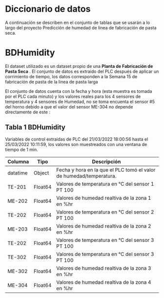 # Diccionario de datos

A continuación se describen en el conjunto de tablas que se usarán a lo largo del proyecto Predicción de humedad de linea de fabricación de pasta seca.

# BDHumidity

El dataset utilizado es un dataset propio de una **Planta de Fabricación de Pasta Seca** . El conjunto de datos es extraido del PLC después de aplicar un corrimiento de tiempo, los datos corresponden a la Semana 15 de fabricación de pasta de la linea de pasta larga 

El conjunto de datos cuenta con la fecha y hora (esta muestra es tomada por el PLC cada minuto) y los valores reales para los 4 sensores de temperatura y 4 sensores de Humedad, no se toma encuenta el sensor #5 del horno debido a que el valor del sensor ME-304 no depende directamente de este  :


## Tabla 1 BDHumidity

Variables de control extraidas de PLC del 21/03/2022 18:00:56 hasta el 25/03/2022 10:11:59, los valores son muestreados con una ventana de tiempo de 1 min.

| Columna  | Tipo    | Descripción                                                                                                                                                                                        |
|----------|---------|----------------------------------------------------------------------------------------------------------------------------------------------------------------------------------------------------|
| datatime | Object  | Fecha y hora en la que el PLC tomó el valor de humedad/temperatura.|
| TE-201   | Float64 | Valores de temperatura en °C del sensor 1 PT 100                                                                                                                                                   |
| ME-202   | Float64 | Valores de humedad realtiva de la zona 1 en %hr                                                                                                                                                    |
| TE-202   | Float64 | Valores de temperatura en °C del sensor 2 PT 100                                                                                                                                                   |
| ME-203   | Float64 | Valores de humedad realtiva de la zona 2 en %hr                                                                                                                                                    |
| TE-202   | Float64 | Valores de temperatura en °C del sensor 3 PT 100                                                                                                                                                   |
| TE-302   | Float64 | Valores de temperatura en °C del sensor 3 PT 100                                                                                                                                                   |
| ME-302   | Float64 | Valores de humedad realtiva de la zona 3 en %hr                                                                                                                                                    |
| ME-304   | Float64 | Valores de humedad realtiva de la zona 4 en %hr                                                                                                                                                    |
